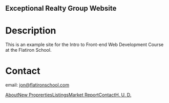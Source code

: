 Exceptional Realty Group Website
---
# Description

This is an example site for the Intro to Front-end Web
Development Course at the Flatiron School.

# Contact

email: jon@flatironschool.com

<a href="index.html">About</a><a href="new-properties.html">New Proprerties</a><a href="real-state-listings.html">Listings</a><a href="market-report.html">Market Report</a><a href="contact.html">Contact</a><a href="http://hud.gov" target="_blank">H. U. D.</a>
